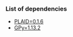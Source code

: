 ### List of dependencies

- [PLAID=0.1.6](https://github.com/PLAID-lib/plaid)
- [GPy=1.13.2](https://github.com/SheffieldML/GPy)
